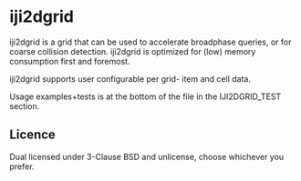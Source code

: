 # iji2dgrid

iji2dgrid is a grid that can be used to accelerate broadphase queries, or for coarse collision detection. iji2dgrid is optimized for (low) memory consumption first and foremost.

iji2dgrid supports user configurable per grid- item and cell data.

Usage examples+tests is at the bottom of the file in the IJI2DGRID_TEST section.

## Licence

Dual licensed under 3-Clause BSD and unlicense, choose whichever you prefer.

